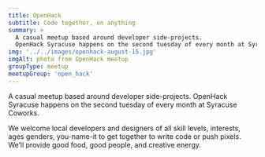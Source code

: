```yaml
---
title: OpenHack
subtitle: Code together, on anything
summary: >
  A casual meetup based around developer side-projects.
  OpenHack Syracuse happens on the second tuesday of every month at Syracuse Coworks
img: '../../images/openhack-august-15.jpg'
imgAlt: photo from OpenHack meetup
groupType: meetup
meetupGroup: 'open_hack'
---
```


A casual meetup based around developer side-projects. OpenHack Syracuse happens on the second tuesday of every month at Syracuse Coworks.

We welcome local developers and designers of all skill levels, interests, ages genders, you-name-it to get together to write code or push pixels. We’ll provide good food, good people, and creative energy.
